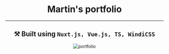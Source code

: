 <div align="center">

# Martin's portfolio

---

## ⚒️ Built using `Nuxt.js, Vue.js, TS, WindiCSS`

![portfolio](https://user-images.githubusercontent.com/100514868/210089226-82defe86-98e9-40d5-ad57-4e0ada76432f.png)
</div>
